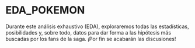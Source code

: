 # EDA_POKEMON
Durante este análisis exhaustivo (EDA), exploraremos todas las estadísticas, posibilidades y, sobre todo, datos para dar forma a las hipótesis  más buscadas por los fans de la saga.
¡Por fin se acabarán las discusiones!
